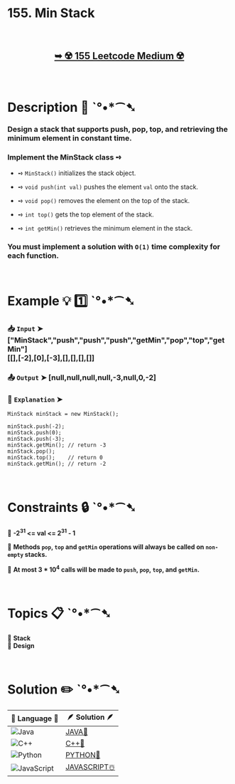 # 155. Min Stack

</br>

<h2 align="center"> 

<a href="https://leetcode.com/problems/min-stack/description/?envType=problem-list-v2&envId=design"><strong>➥ ☢️ 155 Leetcode Medium ☢️ </strong></a>
</h2>

</br>

# Description 📜 ˋ°•*⁀➷

### Design a stack that supports push, pop, top, and retrieving the minimum element in constant time.

### Implement the MinStack class ➺


- ➺ `MinStack()` initializes the stack object.

- ➺ `void push(int val)` pushes the element `val` onto the stack.

- ➺ `void pop()` removes the element on the top of the stack.

- ➺ `int top()` gets the top element of the stack.

- ➺ `int getMin()` retrieves the minimum element in the stack.

### You must implement a solution with `O(1)` time complexity for each function.

</br>

# Example 💡 1️⃣ ˋ°•*⁀➷

  ### 📥 `Input`  ➤ ["MinStack","push","push","push","getMin","pop","top","getMin"] </br> [[],[-2],[0],[-3],[],[],[],[]]

  ### 📤 `Output`  ➤ [null,null,null,null,-3,null,0,-2]

  ### 🔦 `Explanation`  ➤ 

    MinStack minStack = new MinStack();

    minStack.push(-2);
    minStack.push(0);
    minStack.push(-3);
    minStack.getMin(); // return -3
    minStack.pop();
    minStack.top();    // return 0
    minStack.getMin(); // return -2

</br>

# Constraints 🔒 ˋ°•*⁀➷

🔹 **-2<sup>31</sup> <= val <= 2<sup>31</sup> - 1** </br>

🔹 **Methods `pop`, `top` and `getMin` operations will always be called on `non-empty` stacks.** </br>

🔹 **At most 3 * 10<sup>4</sup> calls will be made to `push`, `pop`, `top`, and `getMin`.** </br>

</br>

# Topics 📋 ˋ°•*⁀➷

🔸 **Stack**  </br>
🔸 **Design**  </br>

</br>

# Solution ✏️ ˋ°•*⁀➷

| 📒 Language 📒  | 🪶 Solution 🪶 |
| ------------- | ------------- |
|  ![Java](https://img.shields.io/badge/java-%23ED8B00.svg?style=for-the-badge&logo=openjdk&logoColor=white)  | [JAVA🍁](https://github.com/Prakhar-002/LEETCODE/blob/main/%F0%9F%8E%AD%20LEVEL%20wise%20que%20with%20solution%20%F0%9F%8E%AF/%E2%98%A2%EF%B8%8F%20Medium%20%E2%98%A2%EF%B8%8F/%E2%98%A2%EF%B8%8F%20Medium%20155.%20Min%20Stack%20%E2%98%83%EF%B8%8F%20%F0%9F%8D%81%20%F0%9F%8D%B0%20%F0%9F%8E%B2/%F0%9F%8D%81JAVA%20-%20155.%20Min%20Stack.java) |
|  ![C++](https://img.shields.io/badge/c++-%2300599C.svg?style=for-the-badge&logo=c%2B%2B&logoColor=white)  | [C++🎲](https://github.com/Prakhar-002/LEETCODE/blob/main/%F0%9F%8E%AD%20LEVEL%20wise%20que%20with%20solution%20%F0%9F%8E%AF/%E2%98%A2%EF%B8%8F%20Medium%20%E2%98%A2%EF%B8%8F/%E2%98%A2%EF%B8%8F%20Medium%20155.%20Min%20Stack%20%E2%98%83%EF%B8%8F%20%F0%9F%8D%81%20%F0%9F%8D%B0%20%F0%9F%8E%B2/%F0%9F%8E%B2CPP%20-%20155.%20Min%20Stack.cpp)  |
|  ![Python](https://img.shields.io/badge/python-3670A0?style=for-the-badge&logo=python&logoColor=ffdd54)    | [PYTHON🍰](https://github.com/Prakhar-002/LEETCODE/blob/main/%F0%9F%8E%AD%20LEVEL%20wise%20que%20with%20solution%20%F0%9F%8E%AF/%E2%98%A2%EF%B8%8F%20Medium%20%E2%98%A2%EF%B8%8F/%E2%98%A2%EF%B8%8F%20Medium%20155.%20Min%20Stack%20%E2%98%83%EF%B8%8F%20%F0%9F%8D%81%20%F0%9F%8D%B0%20%F0%9F%8E%B2/%F0%9F%8D%B0PYTHON%20-%20155.%20Min%20Stack.py) |
| ![JavaScript](https://img.shields.io/badge/javascript-%23323330.svg?style=for-the-badge&logo=javascript&logoColor=%23F7DF1E)   | [JAVASCRIPT☃️](https://github.com/Prakhar-002/LEETCODE/blob/main/%F0%9F%8E%AD%20LEVEL%20wise%20que%20with%20solution%20%F0%9F%8E%AF/%E2%98%A2%EF%B8%8F%20Medium%20%E2%98%A2%EF%B8%8F/%E2%98%A2%EF%B8%8F%20Medium%20155.%20Min%20Stack%20%E2%98%83%EF%B8%8F%20%F0%9F%8D%81%20%F0%9F%8D%B0%20%F0%9F%8E%B2/%E2%98%83%EF%B8%8FJAVASCRIPT%20-%20155.%20Min%20Stack.js) |

